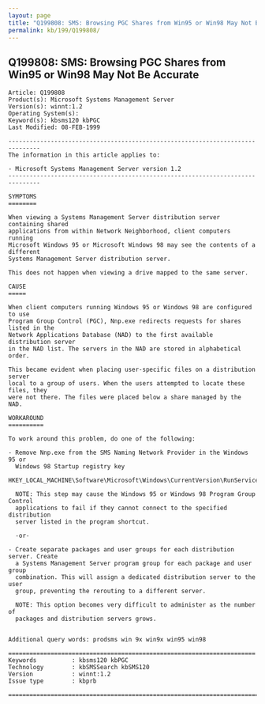 ```yaml
---
layout: page
title: "Q199808: SMS: Browsing PGC Shares from Win95 or Win98 May Not Be Accurate"
permalink: kb/199/Q199808/
---
```


## Q199808: SMS: Browsing PGC Shares from Win95 or Win98 May Not Be Accurate

	Article: Q199808
	Product(s): Microsoft Systems Management Server
	Version(s): winnt:1.2
	Operating System(s): 
	Keyword(s): kbsms120 kbPGC
	Last Modified: 08-FEB-1999
	
	-------------------------------------------------------------------------------
	The information in this article applies to:
	
	- Microsoft Systems Management Server version 1.2 
	-------------------------------------------------------------------------------
	
	SYMPTOMS
	========
	
	When viewing a Systems Management Server distribution server containing shared
	applications from within Network Neighborhood, client computers running
	Microsoft Windows 95 or Microsoft Windows 98 may see the contents of a different
	Systems Management Server distribution server.
	
	This does not happen when viewing a drive mapped to the same server.
	
	CAUSE
	=====
	
	When client computers running Windows 95 or Windows 98 are configured to use
	Program Group Control (PGC), Nnp.exe redirects requests for shares listed in the
	Network Applications Database (NAD) to the first available distribution server
	in the NAD list. The servers in the NAD are stored in alphabetical order.
	
	This became evident when placing user-specific files on a distribution server
	local to a group of users. When the users attempted to locate these files, they
	were not there. The files were placed below a share managed by the NAD.
	
	WORKAROUND
	==========
	
	To work around this problem, do one of the following:
	
	- Remove Nnp.exe from the SMS Naming Network Provider in the Windows 95 or
	  Windows 98 Startup registry key
	  HKEY_LOCAL_MACHINE\Software\Microsoft\Windows\CurrentVersion\RunServices
	
	  NOTE: This step may cause the Windows 95 or Windows 98 Program Group Control
	  applications to fail if they cannot connect to the specified distribution
	  server listed in the program shortcut.
	
	  -or-
	
	- Create separate packages and user groups for each distribution server. Create
	  a Systems Management Server program group for each package and user group
	  combination. This will assign a dedicated distribution server to the user
	  group, preventing the rerouting to a different server.
	
	  NOTE: This option becomes very difficult to administer as the number of
	  packages and distribution servers grows.
	
	
	Additional query words: prodsms win 9x win9x win95 win98
	
	======================================================================
	Keywords          : kbsms120 kbPGC 
	Technology        : kbSMSSearch kbSMS120
	Version           : winnt:1.2
	Issue type        : kbprb
	
	=============================================================================
	
